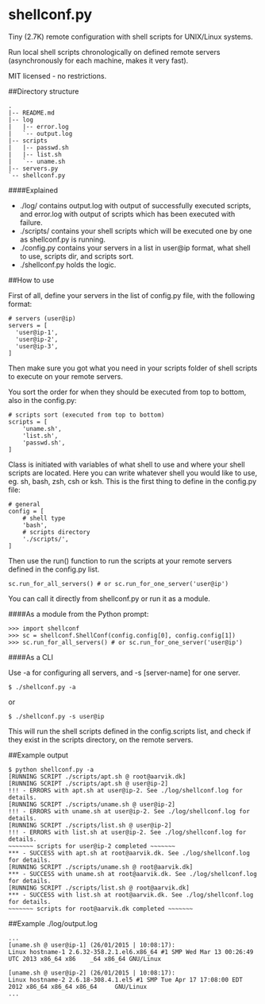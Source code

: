 shellconf.py
============

Tiny (2.7K) remote configuration with shell scripts for UNIX/Linux systems.

Run local shell scripts chronologically on defined remote servers (asynchronously for each machine, makes it very fast).

MIT licensed - no restrictions.

##Directory structure
  
    .
    |-- README.md
    |-- log
    |   |-- error.log
    |   `-- output.log
    |-- scripts
    |   |-- passwd.sh
    |   |-- list.sh
    |   `-- uname.sh
    |-- servers.py
    `-- shellconf.py
    
####Explained

* ./log/ contains output.log with output of successfully executed scripts, and error.log with output of scripts which has been executed with failure.
* ./scripts/ contains your shell scripts which will be executed one by one as shellconf.py is running.
* ./config.py contains your servers in a list in user@ip format, what shell to use, scripts dir, and scripts sort.
* ./shellconf.py holds the logic.

##How to use

First of all, define your servers in the list of config.py file, with the following format:

    # servers (user@ip)
    servers = [
      'user@ip-1',
      'user@ip-2',
      'user@ip-3',
    ]
  
Then make sure you got what you need in your scripts folder of shell scripts to execute on your remote servers.

You sort the order for when they should be executed from top to bottom, also in the config.py:

    # scripts sort (executed from top to bottom)
    scripts = [
        'uname.sh',
        'list.sh',
        'passwd.sh',
    ]

Class is initiated with variables of what shell to use and where your shell scripts are located. Here you can write whatever shell you would like to use, eg. sh, bash, zsh, csh or ksh. This is the first thing to define in the config.py file:

    # general
    config = [
        # shell type
        'bash',
        # scripts directory
        './scripts/',
    ]

Then use the run() function to run the scripts at your remote servers defined in the config.py list.

    sc.run_for_all_servers() # or sc.run_for_one_server('user@ip')
  
You can call it directly from shellconf.py or run it as a module. 

####As a module from the Python prompt:

    >>> import shellconf
    >>> sc = shellconf.ShellConf(config.config[0], config.config[1])
    >>> sc.run_for_all_servers() # or sc.run_for_one_server('user@ip')
  
####As a CLI

Use -a for configuring all servers, and -s [server-name] for one server.
  
    $ ./shellconf.py -a

or

    $ ./shellconf.py -s user@ip

This will run the shell scripts defined in the config.scripts list, and check if they exist in the scripts directory, on the remote servers.

##Example output
    
    $ python shellconf.py -a
    [RUNNING SCRIPT ./scripts/apt.sh @ root@aarvik.dk]
    [RUNNING SCRIPT ./scripts/apt.sh @ user@ip-2]
    !!! - ERRORS with apt.sh at user@ip-2. See ./log/shellconf.log for details.
    [RUNNING SCRIPT ./scripts/uname.sh @ user@ip-2]
    !!! - ERRORS with uname.sh at user@ip-2. See ./log/shellconf.log for details.
    [RUNNING SCRIPT ./scripts/list.sh @ user@ip-2]
    !!! - ERRORS with list.sh at user@ip-2. See ./log/shellconf.log for details.
    ~~~~~~~ scripts for user@ip-2 completed ~~~~~~~
    *** - SUCCESS with apt.sh at root@aarvik.dk. See ./log/shellconf.log for details.
    [RUNNING SCRIPT ./scripts/uname.sh @ root@aarvik.dk]
    *** - SUCCESS with uname.sh at root@aarvik.dk. See ./log/shellconf.log for details.
    [RUNNING SCRIPT ./scripts/list.sh @ root@aarvik.dk]
    *** - SUCCESS with list.sh at root@aarvik.dk. See ./log/shellconf.log for details.
    ~~~~~~~ scripts for root@aarvik.dk completed ~~~~~~~

##Example ./log/output.log

    ...
    [uname.sh @ user@ip-1] (26/01/2015 | 10:08:17):
    Linux hostname-1 2.6.32-358.2.1.el6.x86_64 #1 SMP Wed Mar 13 00:26:49 UTC 2013 x86_64 x86    _64 x86_64 GNU/Linux
  
    [uname.sh @ user@ip-2] (26/01/2015 | 10:08:17):
    Linux hostname-2 2.6.18-308.4.1.el5 #1 SMP Tue Apr 17 17:08:00 EDT 2012 x86_64 x86_64 x86_64     GNU/Linux
    ...
